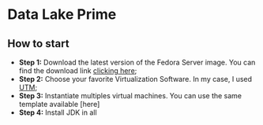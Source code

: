 # Data Lake Prime

## How to start

* **Step 1:** Download the latest version of the Fedora Server image. You can find the download link [clicking here](https://fedoraproject.org/server/);
* **Step 2:** Choose your favorite Virtualization Software. In my case, I used [UTM](https://mac.getutm.app);
* **Step 3:** Instantiate multiples virtual machines. You can use the same template available [here]
* **Step 4:** Install JDK in all
